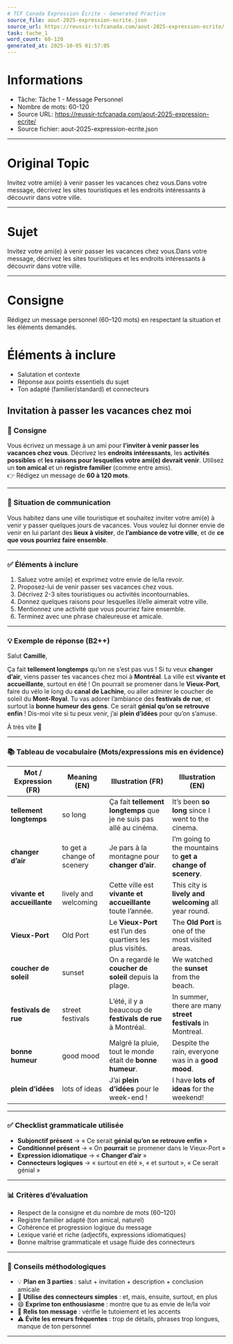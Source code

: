 ```yaml
---
# TCF Canada Expression Écrite - Generated Practice
source_file: aout-2025-expression-ecrite.json
source_url: https://reussir-tcfcanada.com/aout-2025-expression-ecrite/
task: tache_1
word_count: 60-120
generated_at: 2025-10-05 01:57:05
---
```


# Informations
- Tâche: Tâche 1 - Message Personnel
- Nombre de mots: 60-120
- Source URL: https://reussir-tcfcanada.com/aout-2025-expression-ecrite/
- Source fichier: aout-2025-expression-ecrite.json

---

# Original Topic
Invitez votre ami(e) à venir passer les vacances chez vous.Dans votre message, décrivez les sites touristiques et les endroits intéressants à découvrir dans votre ville.

---

# Sujet
Invitez votre ami(e) à venir passer les vacances chez vous.Dans votre message, décrivez les sites touristiques et les endroits intéressants à découvrir dans votre ville.

---
# Consigne
Rédigez un message personnel (60–120 mots) en respectant la situation et les éléments demandés.

# Éléments à inclure
- Salutation et contexte
- Réponse aux points essentiels du sujet
- Ton adapté (familier/standard) et connecteurs


## Invitation à passer les vacances chez moi  

### 📝 Consigne  
Vous écrivez un message à un ami pour **l’inviter à venir passer les vacances chez vous**. Décrivez les **endroits intéressants**, les **activités possibles** et **les raisons pour lesquelles votre ami(e) devrait venir**. Utilisez un **ton amical** et un **registre familier** (comme entre amis).  
👉 Rédigez un message de **60 à 120 mots**.  

---

### 🎯 Situation de communication  
Vous habitez dans une ville touristique et souhaitez inviter votre ami(e) à venir y passer quelques jours de vacances. Vous voulez lui donner envie de venir en lui parlant des **lieux à visiter**, de **l’ambiance de votre ville**, et de **ce que vous pourriez faire ensemble**.  

---

### ✅ Éléments à inclure  
1. Saluez votre ami(e) et exprimez votre envie de le/la revoir.  
2. Proposez-lui de venir passer ses vacances chez vous.  
3. Décrivez 2-3 sites touristiques ou activités incontournables.  
4. Donnez quelques raisons pour lesquelles il/elle aimerait votre ville.  
5. Mentionnez une activité que vous pourriez faire ensemble.  
6. Terminez avec une phrase chaleureuse et amicale.  

---

### 💡 Exemple de réponse (B2++)  
Salut **Camille**,  

Ça fait **tellement longtemps** qu’on ne s’est pas vus ! Si tu veux **changer d’air**, viens passer tes vacances chez moi à **Montréal**. La ville est **vivante et accueillante**, surtout en été ! On pourrait se promener dans le **Vieux-Port**, faire du vélo le long du **canal de Lachine**, ou aller admirer le coucher de soleil du **Mont-Royal**. Tu vas adorer l’ambiance des **festivals de rue**, et surtout la **bonne humeur des gens**. Ce serait **génial qu’on se retrouve enfin** ! Dis-moi vite si tu peux venir, j’ai **plein d’idées** pour qu’on s’amuse.  

À très vite 💛  

---

### 📚 Tableau de vocabulaire (Mots/expressions mis en évidence)
| Mot / Expression (FR)       | Meaning (EN)               | Illustration (FR)                                                  | Illustration (EN)                                           |
| --------------------------- | -------------------------- | ------------------------------------------------------------------ | ----------------------------------------------------------- |
| **tellement longtemps**     | so long                    | Ça fait **tellement longtemps** que je ne suis pas allé au cinéma. | It’s been **so long** since I went to the cinema.           |
| **changer d’air**           | to get a change of scenery | Je pars à la montagne pour **changer d’air**.                      | I’m going to the mountains to **get a change of scenery**.  |
| **vivante et accueillante** | lively and welcoming       | Cette ville est **vivante et accueillante** toute l’année.         | This city is **lively and welcoming** all year round.       |
| **Vieux-Port**              | Old Port                   | Le **Vieux-Port** est l’un des quartiers les plus visités.         | The **Old Port** is one of the most visited areas.          |
| **coucher de soleil**       | sunset                     | On a regardé le **coucher de soleil** depuis la plage.             | We watched the **sunset** from the beach.                   |
| **festivals de rue**        | street festivals           | L’été, il y a beaucoup de **festivals de rue** à Montréal.         | In summer, there are many **street festivals** in Montreal. |
| **bonne humeur**            | good mood                  | Malgré la pluie, tout le monde était de **bonne humeur**.          | Despite the rain, everyone was in a **good mood**.          |
| **plein d’idées**           | lots of ideas              | J’ai **plein d’idées** pour le week-end !                          | I have **lots of ideas** for the weekend!                   |

---

### ✅ Checklist grammaticale utilisée
- **Subjonctif présent** → « Ce serait **génial qu’on se retrouve enfin** »  
- **Conditionnel présent** → « On **pourrait** se promener dans le Vieux-Port »  
- **Expression idiomatique** → « **Changer d’air** »  
- **Connecteurs logiques** → « surtout en été », « et surtout », « Ce serait génial »  

---

### 📊 Critères d’évaluation
- Respect de la consigne et du nombre de mots (60–120)  
- Registre familier adapté (ton amical, naturel)  
- Cohérence et progression logique du message  
- Lexique varié et riche (adjectifs, expressions idiomatiques)  
- Bonne maîtrise grammaticale et usage fluide des connecteurs  

---

### 🔧 Conseils méthodologiques
- 💡 **Plan en 3 parties** : salut + invitation + description + conclusion amicale  
- 🔄 **Utilise des connecteurs simples** : et, mais, ensuite, surtout, en plus  
- 😄 **Exprime ton enthousiasme** : montre que tu as envie de le/la voir  
- 🧐 **Relis ton message** : vérifie le tutoiement et les accents  
- ⚠️ **Évite les erreurs fréquentes** : trop de détails, phrases trop longues, manque de ton personnel  

---
